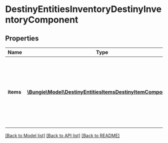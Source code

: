 # DestinyEntitiesInventoryDestinyInventoryComponent

## Properties
Name | Type | Description | Notes
------------ | ------------- | ------------- | -------------
**items** | [**\Bungie\Model\DestinyEntitiesItemsDestinyItemComponent[]**](DestinyEntitiesItemsDestinyItemComponent.md) | The items in this inventory. If you care to bucket them, use the item&#39;s bucketHash property to group them. | [optional] 

[[Back to Model list]](../README.md#documentation-for-models) [[Back to API list]](../README.md#documentation-for-api-endpoints) [[Back to README]](../README.md)


